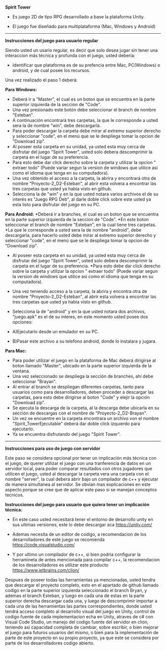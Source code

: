 **Spirit Tower**

* Es juego 2D de tipo RPG desarrollado a base la plataforma Unity.

* El juego fue diseñado para multiplataforma (Mac, Windows y Android)

****************************************************************


**Instrucciones del juego para usuario regular**

Siendo usted un usario regular, es decir que solo desea jugar sin tener una 
interaccion más técnica y profunda con el juego, usted debería:

* Identificar que plataforma es de su prefencia entre Mac, PC(Windows) o android, 
y de cual posee los recursos.

Una vez realizado el paso 1 deberá:

**Para Windows:** 
* Deberá ir a "Master", el cual es un boton que se encuentra en la parte
superior izquierda de la seccion de "Code".
* Una vez presionado este botón debe seleccionar el branch de nombre "Esteban".
* A continuación encontrará tres carpetas, la que le corresponde a usted sera la de nombre "win", debe descargarla.
* Para poder descargar la carpeta debe mirar al extremo superior derecho y seleccionar "code", en el menú que se le despliega tomar la opcion de 
"Download zip".
* Al poseer esta carpeta en su unidad, ya usted esta muy cerca de disfrutar del juego "Spirit Tower", usted solo debera descomprimir la carpeta en el lugar de su preferencia.
* Para esto debe dar click derecho sobre la carpeta y utilizar la opcion " extraer todo" (Puede variar segun la version de windows que utilice asi como el idioma que tenga en su computadora).
* Una vez obtenido el acceso a la carpeta, la abrira y encontrará otra de nombre "Proyecto-2_D2-Esteban", al abrir esta volvera a encontrar las tres carpetas que usted ya habia visto en github.
* Selecciona la de "win" y en la que usted notara varios archivos el de su interés es "Juego RPG Deb", al darle doble click sobre este usted ya esta listo
para disfrutar del juego en su PC.

**Para Android:** 
*Deberá ir a branches, el cual es un boton que se encuentra en la parte
superior izquierda de la seccion de "Code".
*En este boton seleccionar el branch de nombre "Esteban", en la cual tiene tres carpetas.
*La que le corresponde a usted sera la de nombre "android", debe descargarla, para hacerlo usted debe mirar al extremo superior 
derecho y seleccionar "code", en el menú que se le despliega tomar la opcion de "Download zip".
* Al poseer esta carpeta en su unidad, ya usted esta muy cerca de disfrutar del juego "Spirit Tower", usted solo debera descomprimir la carpeta en el lugar de su preferencia.
*Para esto debe dar click derecho sobre la carpeta y utilizar la opcion " extraer todo" (Puede variar segun la version de windows que utilice asi como el idioma que tenga en su computadora).
* Una vez teniendo acceso a la carpeta, la abrira y encontra otra de nombre
"Proyecto-2_D2-Esteban", al abrir esta volvera a encontrar las tres carpetas que usted ya 
habia visto en github.
* Selecciona la de "android" y en la que usted notara dos archivos, 
"juego.apk" es el de su interes, en este momento usted posee dos opciones:

* A)Ejecutarlo desde un emulador en su PC.

* B)Pasar este archivo a su telefono android, donde lo instalara y jugara.

**Para Mac:** 
* Para poder utilizar el juego en la plataforma de Mac deberá dirigirse al boton llamado "Master", ubicado en la parte superior izquierda de la ventana. 
* Una vez seleccionado se despliega la sección de branches, ahí debe seleccionar "Brayan".
* Al entrar al branch se despliegan diferentes carpetas, tanto para usuarios como para desarrolladores, deben proceder a descargar las carpetas, para esto debe dirigirse al boton "Code" y elejir la opción "Download zip".
* Se ejecuta la descarga de la carpeta, al la descarga debe ubicarla en su sección de descargas con el nombre de "Proyecto-2_D2-Brayan".
* Un vez se encuentre en la carpeta encontrara un archivo von el nombre "Spirit_TowerEjecutable" deberá dar doble click izquierdo para ejecutarlo.
* Ya se encuentra disfrutando del juego "Spirit Tower".

****************************************************************

**Instrucciones para uso de juego con servidor**

Este paso se considera opcional por tener un implicación más técnica con el 
juego, de querer utilizar el juego con una tranferencia de datos en un servidor local, 
para poder comparar resultados con otros jugadores que utilicen el juego, usted al 
descargar la carpeta vera una carpeta con el nombre "server", la cual debera abrir
bajo un compilador de c++ y ejecutar de manera simultanea al servidor. Se obvian 
mas explicaciones en este aspecto porque se cree que de aplicar este paso si se manejan
conceptos tecnicos.


**Instrucciones del juego para usuario que quiera tener un implicación técnica:**

* En este caso usted necesitará tener el entorno de desarrollo unity en sus 
ultimas versiones, este lo debe descargar aca https://unity.com/

* Ademas necesita de un editor de codigo, a recomendacion de los desarrolladores
de este juego se recomienda https://code.visualstudio.com/

* Y por ultimo un compilador de c++, si bien podria configurar la herramineta de 
antes mencionada para compilar c++, la recomendacion de los desarrolladores es 
utilizar este producto https://www.jetbrains.com/clion/


Despues de poseer todas las herramientas ya mencionadas, usted tendra que descargar 
el proyecto completo, esto en el apartado de github llamado codigo en la parte superior 
izquierda seleccionado el branch Bryan, y ademas el branch Esteban, y luego en cada una 
de estas en la parte superior derecha descargar cada una, y luego de descomprimir
importar a cada una de las herramientas las partes correspondientes, donde usted tendrá 
acceso completo al desarrollo visual del juego en Unity, control de codigo fuente de cada
implementacion echa en Unity, atraves de c# con Visual Code Studio, un manejo del codigo
fuente del servidor en clion, teniendo asi capacidad completa de cambiar, sobre escribir, 
o bien mejorar el juego para futuros usuarios del mismo, o bien para la implementación
de parte de este proyecto en su propio proyecto, ya que este se considera por parte de 
los desarrolladores codigo abierto.
